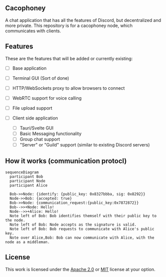 ## Cacophoney
A chat application that has all the features of Discord, but decentralized and more private. This repository is for a cacophoney node, which communicates with clients.

## Features
These are the features that will be added or currently existing:

- [ ] Base application
- [ ] Terminal GUI \(Sort of done)
- [ ] HTTP/WebSockets proxy to allow browsers to connect
- [ ] WebRTC support for voice calling
- [ ] File upload support
- [ ] Client side application

    - [ ] Tauri/Svelte GUI
    - [ ] Basic Messaging functionality
    - [ ] Group chat support
    - [ ] "Server" or "Guild" support \(similar to existing Discord servers)

## How it works (communication protocl)
```mermaid
sequenceDiagram
  participant Bob
  participant Node
  participant Alice

  Bob->>Node: {identify: {public_key: 0x8327bbba, sig: 0x8292}}
  Node->>Bob: {accepted: true}
  Bob->>Node: {communication_request:{public_key:0x7872872}}
  Bob-->>+Node: Hello!
  Node-->>+Alice: Hello!
  Note left of Bob: Bob identifies themself with their public key to the node.
  Note left of Bob: Node accepts as the signature is valid.
  Note left of Bob: Bob requests to communicate with Alice's public key.
  Note over Alice,Bob: Bob can now communicate with Alice, with the node as a middleman.
```

## License
This work is licensed under the [Apache 2.0](/LICENSE) or [MIT](/LICENSE-MIT) license at your option.
